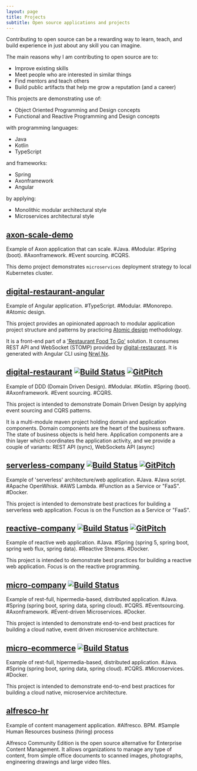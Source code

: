 ```yaml
---
layout: page
title: Projects
subtitle: Open source applications and projects
---
```


Contributing to open source can be a rewarding way to learn, teach, and build experience in just about any skill you can imagine.

The main reasons why I am contributing to open source are to:
 - Improve existing skills
 - Meet people who are interested in similar things
 - Find mentors and teach others
 - Build public artifacts that help me grow a reputation (and a career)
 
This projects are demonstrating use of:
 - Object Oriented Programming and Design concepts
 - Functional and Reactive Programming and Design concepts

with programming languages:
 - Java
 - Kotlin
 - TypeScript

and frameworks:
 - Spring
 - Axonframework
 - Angular

by applying:
 - Monolithic modular architectural style
 - Microservices architectural style


## [axon-scale-demo](http://idugalic.github.io/axon-scale-demo/)

Example of Axon application that can scale. #Java. #Modular. #Spring (boot). #Axonframework. #Event sourcing. #CQRS.

This demo project demonstrates `microservices` deployment strategy to local Kubernetes cluster.
 
## [digital-restaurant-angular](http://idugalic.github.io/digital-restaurant-angular/)

Example of Angular application. #TypeScript. #Modular. #Monorepo. #Atomic design. 

This project provides an opinionated approach to modular application project structure and patterns by practicing [Atomic design](http://atomicdesign.bradfrost.com/) methodology.

It is a front-end part of a ['Restaurant Food To Go'](https://github.com/idugalic/digital-restaurant/tree/master/drestaurant-apps/drestaurant-monolith) solution. It consumes REST API and WebSocket (STOMP) provided by [digital-restaurant](http://idugalic.github.io/digital-restaurant/). It is generated with Angular CLI using [Nrwl Nx](https://nrwl.io/nx).

## [digital-restaurant](http://idugalic.github.io/digital-restaurant/) [![Build Status](https://travis-ci.org/idugalic/digital-restaurant.svg?branch=master)](https://travis-ci.org/idugalic/digital-restaurant) [![GitPitch](https://gitpitch.com/assets/badge.svg)](https://gitpitch.com/idugalic/digital-restaurant/master?grs=github&t=white)

Example of DDD (Domain Driven Design). #Modular. #Kotlin. #Spring (boot). #Axonframework. #Event sourcing. #CQRS.

This project is intended to demonstrate Domain Driven Design by applying event sourcing and CQRS patterns. 

It is a multi-module maven project holding domain and application components. Domain components are the heart of the business software. The state of business objects is held here. Application components are a thin layer which coordinates the application activity, and we provide a couple of variants: REST API (sync), WebSockets API (async)

## [serverless-company](http://idugalic.github.io/serverless-company/) [![Build Status](https://travis-ci.org/idugalic/serverless-company.svg?branch=master)](https://travis-ci.org/idugalic/serverless-company) [![GitPitch](https://gitpitch.com/assets/badge.svg)](https://gitpitch.com/idugalic/serverless-company/master?grs=github&t=white)

Example of 'serverless' architecture/web application. #Java. #Java script. #Apache OpenWhisk. #AWS Lambda. #Function as a Service or "FaaS". #Docker.

This project is intended to demonstrate best practices for building a serverless web application. Focus is on the Function as a Service or "FaaS".

## [reactive-company](http://idugalic.github.io/reactive-company/) [![Build Status](https://travis-ci.org/idugalic/reactive-company.svg?branch=master)](https://travis-ci.org/idugalic/reactive-company) [![GitPitch](https://gitpitch.com/assets/badge.svg)](https://gitpitch.com/idugalic/reactive-company/master?grs=github&t=white)

Example of reactive web application. #Java. #Spring (spring 5, spring boot, spring web flux, spring data). #Reactive Streams. #Docker.

This project is intended to demonstrate best practices for building a reactive web application. Focus is on the reactive programming.

## [micro-company](http://idugalic.github.io/micro-company/) [![Build Status](https://travis-ci.org/idugalic/micro-company.svg?branch=master)](https://travis-ci.org/idugalic/micro-company)

Example of rest-full, hipermedia-based, distributed application. #Java. #Spring (spring boot, spring data, spring cloud). #CQRS. #Eventsourcing. #Axonframework. #Event-driven Microservices. #Docker.

This project is intended to demonstrate end-to-end best practices for building a cloud native, event driven microservice architecture.

## [micro-ecommerce](http://idugalic.github.io/micro-ecommerce/) [![Build Status](https://travis-ci.org/idugalic/micro-ecommerce.svg?branch=master)](https://travis-ci.org/idugalic/micro-ecommerce)

Example of rest-full, hipermedia-based, distributed application. #Java. #Spring (spring boot, spring data, spring cloud). #CQRS. #Microservices. #Docker.

This project is intended to demonstrate end-to-end best practices for building a cloud native, microservice architecture.

## [alfresco-hr](http://idugalic.github.io/alfresco-hr/)
Example of content management application. #Alfresco. BPM.  #Sample Human Resources business (hiring) process

Alfresco Community Edition is the open source alternative for Enterprise Content Management. It allows organizations to manage any type of content, from simple office documents to scanned images, photographs, engineering drawings and large video files.
